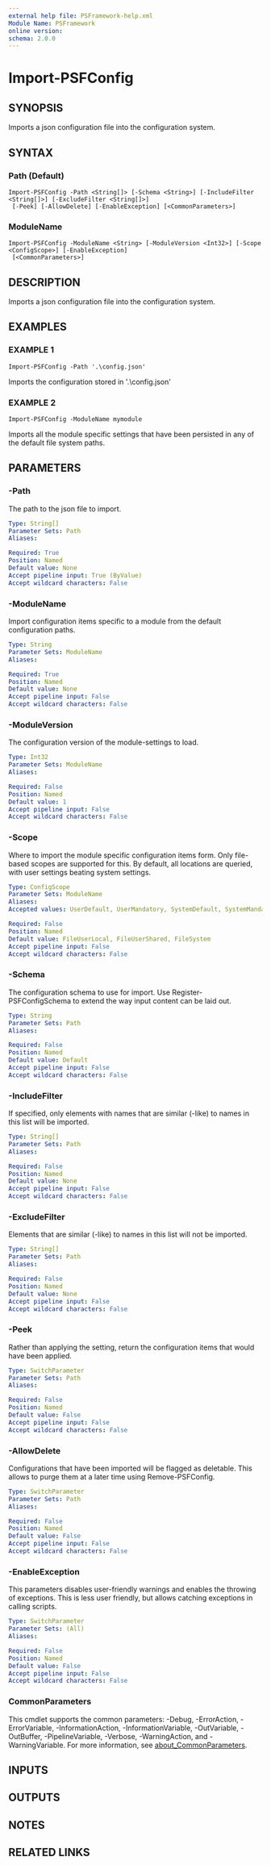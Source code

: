 ```yaml
---
external help file: PSFramework-help.xml
Module Name: PSFramework
online version:
schema: 2.0.0
---
```


# Import-PSFConfig

## SYNOPSIS
Imports a json configuration file into the configuration system.

## SYNTAX

### Path (Default)
```
Import-PSFConfig -Path <String[]> [-Schema <String>] [-IncludeFilter <String[]>] [-ExcludeFilter <String[]>]
 [-Peek] [-AllowDelete] [-EnableException] [<CommonParameters>]
```

### ModuleName
```
Import-PSFConfig -ModuleName <String> [-ModuleVersion <Int32>] [-Scope <ConfigScope>] [-EnableException]
 [<CommonParameters>]
```

## DESCRIPTION
Imports a json configuration file into the configuration system.

## EXAMPLES

### EXAMPLE 1
```
Import-PSFConfig -Path '.\config.json'
```

Imports the configuration stored in '.\config.json'

### EXAMPLE 2
```
Import-PSFConfig -ModuleName mymodule
```

Imports all the module specific settings that have been persisted in any of the default file system paths.

## PARAMETERS

### -Path
The path to the json file to import.

```yaml
Type: String[]
Parameter Sets: Path
Aliases:

Required: True
Position: Named
Default value: None
Accept pipeline input: True (ByValue)
Accept wildcard characters: False
```

### -ModuleName
Import configuration items specific to a module from the default configuration paths.

```yaml
Type: String
Parameter Sets: ModuleName
Aliases:

Required: True
Position: Named
Default value: None
Accept pipeline input: False
Accept wildcard characters: False
```

### -ModuleVersion
The configuration version of the module-settings to load.

```yaml
Type: Int32
Parameter Sets: ModuleName
Aliases:

Required: False
Position: Named
Default value: 1
Accept pipeline input: False
Accept wildcard characters: False
```

### -Scope
Where to import the module specific configuration items form.
Only file-based scopes are supported for this.
By default, all locations are queried, with user settings beating system settings.

```yaml
Type: ConfigScope
Parameter Sets: ModuleName
Aliases:
Accepted values: UserDefault, UserMandatory, SystemDefault, SystemMandatory, FileUserLocal, FileUserShared, FileSystem

Required: False
Position: Named
Default value: FileUserLocal, FileUserShared, FileSystem
Accept pipeline input: False
Accept wildcard characters: False
```

### -Schema
The configuration schema to use for import.
Use Register-PSFConfigSchema to extend the way input content can be laid out.

```yaml
Type: String
Parameter Sets: Path
Aliases:

Required: False
Position: Named
Default value: Default
Accept pipeline input: False
Accept wildcard characters: False
```

### -IncludeFilter
If specified, only elements with names that are similar (-like) to names in this list will be imported.

```yaml
Type: String[]
Parameter Sets: Path
Aliases:

Required: False
Position: Named
Default value: None
Accept pipeline input: False
Accept wildcard characters: False
```

### -ExcludeFilter
Elements that are similar (-like) to names in this list will not be imported.

```yaml
Type: String[]
Parameter Sets: Path
Aliases:

Required: False
Position: Named
Default value: None
Accept pipeline input: False
Accept wildcard characters: False
```

### -Peek
Rather than applying the setting, return the configuration items that would have been applied.

```yaml
Type: SwitchParameter
Parameter Sets: Path
Aliases:

Required: False
Position: Named
Default value: False
Accept pipeline input: False
Accept wildcard characters: False
```

### -AllowDelete
Configurations that have been imported will be flagged as deletable.
This allows to purge them at a later time using Remove-PSFConfig.

```yaml
Type: SwitchParameter
Parameter Sets: Path
Aliases:

Required: False
Position: Named
Default value: False
Accept pipeline input: False
Accept wildcard characters: False
```

### -EnableException
This parameters disables user-friendly warnings and enables the throwing of exceptions.
This is less user friendly, but allows catching exceptions in calling scripts.

```yaml
Type: SwitchParameter
Parameter Sets: (All)
Aliases:

Required: False
Position: Named
Default value: False
Accept pipeline input: False
Accept wildcard characters: False
```

### CommonParameters
This cmdlet supports the common parameters: -Debug, -ErrorAction, -ErrorVariable, -InformationAction, -InformationVariable, -OutVariable, -OutBuffer, -PipelineVariable, -Verbose, -WarningAction, and -WarningVariable. For more information, see [about_CommonParameters](http://go.microsoft.com/fwlink/?LinkID=113216).

## INPUTS

## OUTPUTS

## NOTES

## RELATED LINKS
